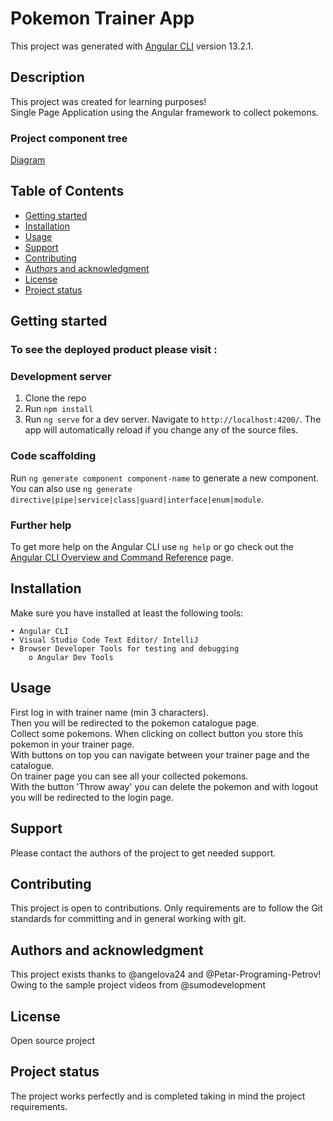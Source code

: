 # Pokemon Trainer App

This project was generated with [Angular CLI](https://github.com/angular/angular-cli) version 13.2.1.

## Description

This project was created for learning purposes!\
Single Page Application using the Angular framework to collect pokemons.

### Project component tree

 [Diagram](https://gitlab.com/angelova24/pokemon-final-version/-/blob/main/src/angular-assignment-diagram.drawio.pdf)


## Table of Contents

- [Getting started](#getting-started)
- [Installation](#installation)
- [Usage](#usage)
- [Support](#support)
- [Contributing](#contributing)
- [Authors and acknowledgment](#authors-and-acknowledgment)
- [License](#license)
- [Project status](#project-status)

## Getting started

### To see the deployed product please visit :


### Development server

1. Clone the repo
2. Run `npm install`
3. Run `ng serve` for a dev server. Navigate to `http://localhost:4200/`. The app will automatically reload if you change any of the source files.

### Code scaffolding

Run `ng generate component component-name` to generate a new component. You can also use `ng generate directive|pipe|service|class|guard|interface|enum|module`.

### Further help

To get more help on the Angular CLI use `ng help` or go check out the [Angular CLI Overview and Command Reference](https://angular.io/cli) page.

## Installation
Make sure you have installed at least the following tools:
```
• Angular CLI
• Visual Studio Code Text Editor/ IntelliJ
• Browser Developer Tools for testing and debugging
    o Angular Dev Tools
```

## Usage
First log in with trainer name (min 3 characters).\
Then you will be redirected to the pokemon catalogue page.\
Collect some pokemons. When clicking on collect button you store this pokemon in your trainer page.\
With buttons on top you can navigate between your trainer page and the catalogue.\
On trainer page you can see all your collected pokemons.\
With the button 'Throw away' you can delete the pokemon and with logout you will be redirected to the login page.


## Support
Please contact the authors of the project to get needed support.


## Contributing
This project is open to contributions.
Only requirements are to follow the Git standards for committing and in general working with git.


## Authors and acknowledgment
This project exists thanks to @angelova24 and @Petar-Programing-Petrov!\
Owing to the sample project videos from @sumodevelopment

## License
Open source project

## Project status
The project works perfectly and is completed taking in mind the project requirements.
